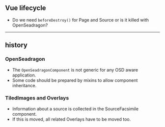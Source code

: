 ## Vue lifecycle

* Do we need `beforeDestroy()` for Page and Source or is it killed with OpenSeadragon?

---

## history
### OpenSeadragon

* The `OpenSeadragonComponent` is not generic for any OSD aware application.
* Some code should be prepared by mixins to allow component inheritance.

### TiledImages and Overlays

* Information about a source is collected in the SourceFacsimile component.
* If this is moved, all related Overlays have to be moved too.

